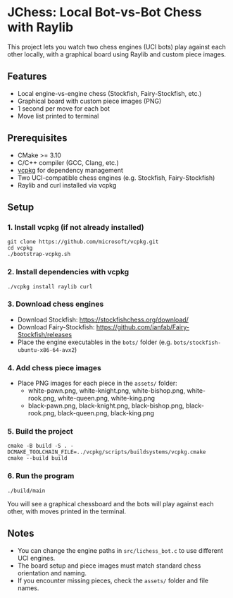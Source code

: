 # JChess: Local Bot-vs-Bot Chess with Raylib

This project lets you watch two chess engines (UCI bots) play against each other locally, with a graphical board using Raylib and custom piece images.

## Features
- Local engine-vs-engine chess (Stockfish, Fairy-Stockfish, etc.)
- Graphical board with custom piece images (PNG)
- 1 second per move for each bot
- Move list printed to terminal

## Prerequisites
- CMake >= 3.10
- C/C++ compiler (GCC, Clang, etc.)
- [vcpkg](https://github.com/microsoft/vcpkg) for dependency management
- Two UCI-compatible chess engines (e.g. Stockfish, Fairy-Stockfish)
- Raylib and curl installed via vcpkg

## Setup

### 1. Install vcpkg (if not already installed)
```
git clone https://github.com/microsoft/vcpkg.git
cd vcpkg
./bootstrap-vcpkg.sh
```

### 2. Install dependencies with vcpkg
```
./vcpkg install raylib curl
```

### 3. Download chess engines
- Download Stockfish: https://stockfishchess.org/download/
- Download Fairy-Stockfish: https://github.com/ianfab/Fairy-Stockfish/releases
- Place the engine executables in the `bots/` folder (e.g. `bots/stockfish-ubuntu-x86-64-avx2`)

### 4. Add chess piece images
- Place PNG images for each piece in the `assets/` folder:
  - white-pawn.png, white-knight.png, white-bishop.png, white-rook.png, white-queen.png, white-king.png
  - black-pawn.png, black-knight.png, black-bishop.png, black-rook.png, black-queen.png, black-king.png

### 5. Build the project
```
cmake -B build -S . -DCMAKE_TOOLCHAIN_FILE=../vcpkg/scripts/buildsystems/vcpkg.cmake
cmake --build build
```

### 6. Run the program
```
./build/main
```

You will see a graphical chessboard and the bots will play against each other, with moves printed in the terminal.

## Notes
- You can change the engine paths in `src/lichess_bot.c` to use different UCI engines.
- The board setup and piece images must match standard chess orientation and naming.
- If you encounter missing pieces, check the `assets/` folder and file names.
